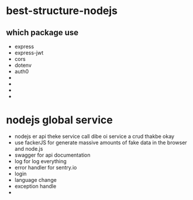 # best-structure-nodejs

## which package use 
- express
- express-jwt
- cors
- dotenv
- auth0
- 
- 
- 
- 

# nodejs global service
- nodejs er api theke service call dibe oi service a crud thakbe okay 
- use fackerJS for generate massive amounts of fake data in the browser and node.js
- swagger for api documentation
- log for log everything 
- error handler for sentry.io
- login 
- language change 
- exception handle 
- 

